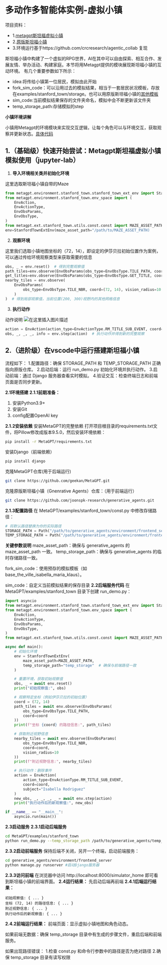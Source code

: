 ﻿
# 多动作多智能体实例-虚拟小镇

项目资料：
- 1.[metagpt斯坦福虚拟小镇](https://github.com/geekan/MetaGPT/tree/main/metagpt/ext/stanford_town)
- 2.[原版斯坦福小镇](https://github.com/joonspk-research/generative_agents?tab=readme-ov-file)
- 3.环境运行基于https://github.com/crcresearch/agentic_collab 复现

斯坦福小镇中构建了一个虚拟的RPG世界，AI在其中可以自由探索、相互合作、发展友情、举办活动、构建家庭。本节将用Metagpt提供的模块展现斯坦福小镇的互动环境。
有几个重要参数如下所示：

- idea:将传给小镇第一位居民，模拟由此开始
- fork\_sim\_code：可以沿用过去的模拟结果，相当于一套居民状况模板，存放在examples/stanford\_town/storage。也可以用原版斯坦福小镇的[其他模板](https://github.com/joonspk-research/generative_agents/tree/main/environment/frontend_server/storage)
- sim\_code:当前模拟结果保存的文件夹命名，模拟中会不断更新该文件夹
- temp\_storage\_path:存储模拟的step

**小镇环境讲解**

小镇用Metagpt的环境模块来实现交互逻辑，让每个角色可以与环境交互，获取观察并更新状态。[具体代码](https://github.com/geekan/MetaGPT/blob/main/metagpt/environment/stanford_town/env_space.py)
## 1.（基础级）快速开始尝试：Metagpt斯坦福虚拟小镇模拟使用（jupyter-lab）

1. **导入环境相关类并初始化环境**

这里选取斯坦福小镇自带的Maze

```python
from metagpt.environment.stanford_town.stanford_town_ext_env import StanfordTownExtEnv
from metagpt.environment.stanford_town.env_space import (
    EnvAction,
    EnvActionType,
    EnvObsParams,
    EnvObsType,
)
from metagpt.ext.stanford_town.utils.const.const import MAZE_ASSET_PATH
env=StanfordTownExtEnv(maze_asset_path="/path/to/MAZE_ASSET_PATH)
```

2. **观察环境**

这里我们选取小镇地图坐标的（72，14），即设定的伊莎贝拉初始位置作为案例，可以通过传给环境观察类型来获取需要的信息

```python
obs, _ = env.reset()  # 得到完整观察值
path_tiles=env.observe(EnvObsParams(obs_type=EnvObsType.TILE_PATH, coord=(72, 14)))#可以查看当前坐标地址，如可以发现伊莎贝拉初始在自己公寓的主卧床上
get_titles=env.observe(EnvObsParams(obs_type=EnvObsType.GET_TITLE, coord=(72, 14)))#可以查看当前坐标的详细观察值
nearby_tiles = env.observe(
    EnvObsParams(
        obs_type=EnvObsType.TILE_NBR, coord=(72, 14), vision_radius=10
    )
)  # 得到局部观察值，当前位置(200, 300)视野内的其他网格信息
```

3. **执行动作**

动作说明
![在这里插入图片描述](https://i-blog.csdnimg.cn/direct/dca9d4997ecd48089227c33822c3768f.png)

```python
action = EnvAction(action_type=EnvActionType.RM_TITLE_SUB_EVENT, coord=(72, 14), subject="Isabella Rodriguez")  # 初始化一组动作值，删除指定位置主语为subject的事件,事件event=["the Ville:Isabella Rodriguez's apartment:main room:bed","Isabella Rodriguez","is","sleep"]
obs, _, _, _, info = env.step(action)  # 执行动作并得到新的完整观察
```
## 2.（进阶级）在vscode中运行搭建斯坦福小镇
流程如下：
1.配置路径：确保 STORAGE_PATH 和 TEMP_STORAGE_PATH 正确指向原版仓库。
2.启动后端：运行 run_demo.py 初始化环境并执行动作。
3.启动前端：通过 Django 服务器查看实时模拟。
4.验证交互：检查终端日志和前端页面是否同步更新。

**2.1环境搭建**
**2.1.1前期准备：**
1. 安装Python3.9+
2. 安装Git
3. config配置OpenAI key


**2.1.2安装依赖**
安装MetaGPT的完整依赖
打开项目根目录的requirements.txt文件，将Pillow修改成版本9.5.0，然后安装环境依赖：
```bash
pip install -r MetaGPT/requirements.txt
```
安装Django（前端依赖）
```bash
pip install django
```

克隆MetaGPT仓库(用于后端运行)
```bash
git clone https://github.com/geekan/MetaGPT.git

```
克隆原版斯坦福小镇（Gnenrative Agents）仓库：（用于前端运行）

```bash
git clone https://github.com/joonspk-research/generative_agents.git

```
**2.1.3配置路径**
在 MetaGPT/examples/stanford_town/const.py 中修改存储路径：
```python
# 将默认路径替换为你的实际路径
STORAGE_PATH = Path("/path/to/generative_agents/environment/frontend_server/storage")
TEMP_STORAGE_PATH = Path("/path/to/generative_agents/environment/frontend_server/temp_storage")
```
**关键参数说明**
maze_asset_path：确保与 generative_agents 的 maze_asset_path 一致。
temp_storage_path：确保与 generative_agents 的临时存储路径一致。

fork_sim_code：使用预存的模拟模板（如 base_the_ville_isabella_maria_klaus）。

sim_code：自定义当前模拟结果的保存目录
**2.2后端服务代码**
在 MetaGPT/examples/stanford_town 目录下创建 run_demo.py：
```python
import asyncio
from metagpt.environment.stanford_town.stanford_town_ext_env import StanfordTownExtEnv
from metagpt.environment.stanford_town.env_space import (
    EnvAction,
    EnvActionType,
    EnvObsParams,
    EnvObsType,
)
from metagpt.ext.stanford_town.utils.const.const import MAZE_ASSET_PATH

async def main():
    # 初始化环境
    env = StanfordTownExtEnv(
        maze_asset_path=MAZE_ASSET_PATH,
        temp_storage_path="temp_storage"  # 确保与前端路径一致
    )

    # 重置环境，获取初始观察值
    obs, _ = await env.reset()
    print("初始观察值:", obs)

    # 观察特定坐标（例如伊莎贝拉的初始位置）
    coord = (72, 14)
    path_tiles = await env.observe(EnvObsParams(
        obs_type=EnvObsType.TILE_PATH,
        coord=coord
    ))
    print(f"坐标 {coord} 的路径信息:", path_tiles)

    # 获取附近视野信息
    nearby_tiles = await env.observe(EnvObsParams(
        obs_type=EnvObsType.TILE_NBR,
        coord=coord,
        vision_radius=10
    ))
    print(f"附近视野信息:", nearby_tiles)

    # 执行动作：删除事件
    action = EnvAction(
        action_type=EnvActionType.RM_TITLE_SUB_EVENT,
        coord=coord,
        subject="Isabella Rodriguez"
    )
    new_obs, _, _, _, _ = await env.step(action)
    print("执行动作后的新观察值:", new_obs)

if __name__ == "__main__":
    asyncio.run(main())
```
**2.3启动服务**
**2.3.1启动后端服务**
```bash
cd MetaGPT/examples/stanford_town
python run_demo.py --temp_storage_path /path/to/generative_agents/temp_storage
```
**2.3.2启动前端服务**
保持后端不关闭，另开一个终端，启动前端服务：
```bash
cd generative_agents/environment/frontend_server
python manage.py runserver #启动Django服务器
```
**2.3.3访问前端**
在浏览器中访问 http://localhost:8000/simulator_home 即可看到斯坦福小镇的前端界面。
**2.4运行结果：**
先启动后端再前端
**2.4.1后端运行结果：**
```
初始观察值: { ... }
坐标 (72, 14) 的路径信息: { ... }
附近视野信息: { ... }
执行动作后的新观察值: { ... }

```
**2.4.2前端运行结果：**
前端页面：显示虚拟小镇地图和角色动态。

如果前端无数据：确保 temp_storage 目录中有生成的步骤文件，重启后端和前端服务。

如果出现路径错误：
1.检查 const.py 和命令行参数中的路径是否为绝对路径
2.确保 temp_storage 目录有读写权限
